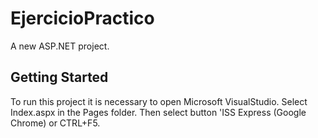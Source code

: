 # EjercicioPractico

A new ASP.NET project.

## Getting Started

To run this project it is necessary to open Microsoft VisualStudio.
Select Index.aspx in the Pages folder.
Then select button 'ISS Express (Google Chrome) or CTRL+F5.
